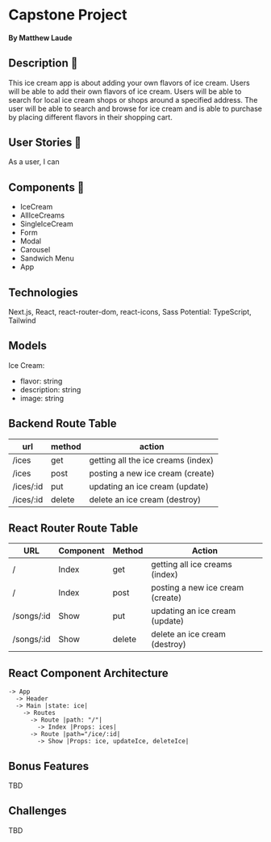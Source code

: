 # Capstone Project
#### By Matthew Laude

## Description 🥊
This ice cream app is about adding your own flavors of ice cream. Users will be able to add their own flavors of ice cream. Users will be able to search for local ice cream shops or shops around a specified address. The user will be able to search and browse for ice cream and is able to purchase by placing different flavors in their shopping cart. 

## User Stories 🥊
As a user, I can 

## Components 🥊
- IceCream
- AllIceCreams
- SingleIceCream
- Form
- Modal
- Carousel
- Sandwich Menu
- App

## Technologies
Next.js, React, react-router-dom, react-icons, Sass
Potential: TypeScript, Tailwind

## Models
Ice Cream:
- flavor: string
- description: string
- image: string

## Backend Route Table 
| url | method | action |
|-----|--------|--------|
| /ices | get | getting all the ice creams (index)||
| /ices | post | posting a new ice cream (create) |
| /ices/:id | put | updating an ice cream (update) |
| /ices/:id | delete | delete an ice cream (destroy) |

## React Router Route Table
| URL | Component | Method | Action |
|-----|-----------|--------|--------|
| / | Index | get | getting all ice creams (index)||
| / | Index | post | posting a new ice cream (create) |
| /songs/:id | Show | put | updating an ice cream (update) |
| /songs/:id | Show | delete | delete an ice cream (destroy) |

## React Component Architecture
```
-> App
  -> Header
  -> Main |state: ice|
    -> Routes
      -> Route |path: "/"|
        -> Index |Props: ices|
      -> Route |path="/ice/:id|
        -> Show |Props: ice, updateIce, deleteIce|
```

## Bonus Features
TBD

## Challenges
TBD